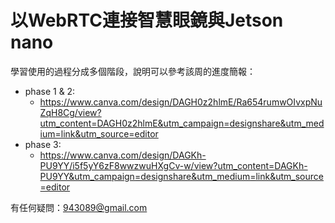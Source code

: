# 以WebRTC連接智慧眼鏡與Jetson nano
學習使用的過程分成多個階段，說明可以參考該周的進度簡報：
* phase 1 & 2:
    * https://www.canva.com/design/DAGH0z2hlmE/Ra654rumwOIvxpNuZqH8Cg/view?utm_content=DAGH0z2hlmE&utm_campaign=designshare&utm_medium=link&utm_source=editor
* phase 3:
    * https://www.canva.com/design/DAGKh-PU9YY/i5f5yY6zF8wwzwuHXgCv-w/view?utm_content=DAGKh-PU9YY&utm_campaign=designshare&utm_medium=link&utm_source=editor

有任何疑問：943089@gmail.com